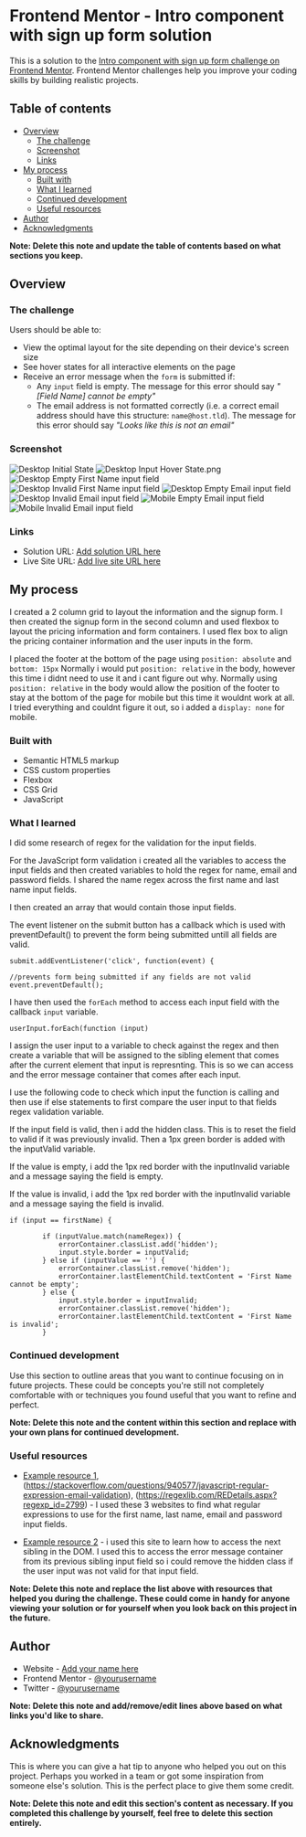 # Frontend Mentor - Intro component with sign up form solution

This is a solution to the [Intro component with sign up form challenge on Frontend Mentor](https://www.frontendmentor.io/challenges/intro-component-with-signup-form-5cf91bd49edda32581d28fd1). Frontend Mentor challenges help you improve your coding skills by building realistic projects. 

## Table of contents

- [Overview](#overview)
  - [The challenge](#the-challenge)
  - [Screenshot](#screenshot)
  - [Links](#links)
- [My process](#my-process)
  - [Built with](#built-with)
  - [What I learned](#what-i-learned)
  - [Continued development](#continued-development)
  - [Useful resources](#useful-resources)
- [Author](#author)
- [Acknowledgments](#acknowledgments)

**Note: Delete this note and update the table of contents based on what sections you keep.**

## Overview

### The challenge

Users should be able to:

- View the optimal layout for the site depending on their device's screen size
- See hover states for all interactive elements on the page
- Receive an error message when the `form` is submitted if:
  - Any `input` field is empty. The message for this error should say *"[Field Name] cannot be empty"*
  - The email address is not formatted correctly (i.e. a correct email address should have this structure: `name@host.tld`). The message for this error should say *"Looks like this is not an email"*

### Screenshot

![Desktop Initial State](./screenshots/Desktop%20Initial%20State.png)
![Desktop Input Hover State.png](./screenshots/Desktop%20Input%20Hover%20State.png)
![Desktop Empty First Name input field](./screenshots/Desktop%20Empty%20First%20Name%20input%20field.png)
![Desktop Invalid First Name input field](./screenshots/Desktop%20Invalid%20First%20Name%20input%20field.png)
![Desktop Empty Email input field](./screenshots/Desktop%20Empty%20Email%20input%20field.png)
![Desktop Invalid Email input field](./screenshots/Desktop%20Invalid%20Email%20input%20field.png)
![Mobile Empty Email input field](./screenshots/Mobile%20Empty%20Email%20input%20field.png)
![Mobile Invalid Email input field](./screenshots/Mobile%20Invalid%20Email%20input%20field.png)

### Links

- Solution URL: [Add solution URL here](https://github.com/MarioLisbona/FEM-intro-component-with-signup-form)
- Live Site URL: [Add live site URL here](https://mariolisbona.github.io/FEM-intro-component-with-signup-form/)

## My process

I created a 2 column grid to layout the information and the signup form.
I then created the signup form in the second column and used flexbox to layout the pricing information and form containers. I used flex box to align the pricing container information and the user inputs in the form.

I placed the footer at the bottom of the page using ```position: absolute``` and ```bottom: 15px``` Normally i would put ```position: relative``` in the body, however this time i didnt need to use it and i cant figure out why. Normally using ```position: relative``` in the body would allow the position of the footer to stay at the bottom of the page for mobile but this time it wouldnt work at all. I tried everything and couldnt figure it out, so i added a ```display: none``` for mobile.

### Built with

- Semantic HTML5 markup
- CSS custom properties
- Flexbox
- CSS Grid
- JavaScript

### What I learned

I did some research of regex for the validation for the input fields.

For the JavaScript form validation i created all the variables to access the input fields and then created variables to hold the regex for name, email and password fields. I shared the name regex across the first name and last name input fields.

I then created an array that would contain those input fields.

The event listener on the submit button has a callback which is used with preventDefault() to prevent the form being submitted untill all fields are valid.

    submit.addEventListener('click', function(event) {

    //prevents form being submitted if any fields are not valid
    event.preventDefault();

I have then used the ```forEach``` method to access each input field with the callback ```input``` variable.

    userInput.forEach(function (input)

I assign the user input to a variable to check against the regex and then create a variable that will be assigned to the sibling element that comes after the current element that input is represnting. This is so we can access and the error message container that comes after each input.

I use the following code to check which input the function is calling and then use if else statements to first compare the user input to that fields regex validation variable.

If the input field is valid, then i add the hidden class. This is to reset the field to valid if it was previously invalid. Then a 1px green border is added with the inputValid variable.

If the value is empty, i add the 1px red border with the inputInvalid variable and a message saying the field is empty.

If the value is invalid, i add the 1px red border with the inputInvalid variable and a message saying the field is invalid.

    if (input == firstName) {

            if (inputValue.match(nameRegex)) {
                errorContainer.classList.add('hidden');
                input.style.border = inputValid;
            } else if (inputValue == '') {
                errorContainer.classList.remove('hidden');
                errorContainer.lastElementChild.textContent = 'First Name cannot be empty';
            } else {
                input.style.border = inputInvalid;
                errorContainer.classList.remove('hidden');
                errorContainer.lastElementChild.textContent = 'First Name is invalid';
            }



### Continued development

Use this section to outline areas that you want to continue focusing on in future projects. These could be concepts you're still not completely comfortable with or techniques you found useful that you want to refine and perfect.

**Note: Delete this note and the content within this section and replace with your own plans for continued development.**

### Useful resources

- [Example resource 1](https://stackoverflow.com/questions/46664142/js-regular-expression-for-first-name),
(https://stackoverflow.com/questions/940577/javascript-regular-expression-email-validation),
(https://regexlib.com/REDetails.aspx?regexp_id=2799) - I used these 3 websites to find what regular expressions to use for the first name, last name, email and password input fields.

- [Example resource 2](https://www.w3schools.com/jsref/prop_element_nextelementsibling.asp) - i used this site to learn how to access the next sibling in the DOM. I used this to access the error message container from its previous sibling input field so i could remove the hidden class if the user input was not valid for that input field.

**Note: Delete this note and replace the list above with resources that helped you during the challenge. These could come in handy for anyone viewing your solution or for yourself when you look back on this project in the future.**

## Author

- Website - [Add your name here](https://www.your-site.com)
- Frontend Mentor - [@yourusername](https://www.frontendmentor.io/profile/yourusername)
- Twitter - [@yourusername](https://www.twitter.com/yourusername)

**Note: Delete this note and add/remove/edit lines above based on what links you'd like to share.**

## Acknowledgments

This is where you can give a hat tip to anyone who helped you out on this project. Perhaps you worked in a team or got some inspiration from someone else's solution. This is the perfect place to give them some credit.

**Note: Delete this note and edit this section's content as necessary. If you completed this challenge by yourself, feel free to delete this section entirely.**

